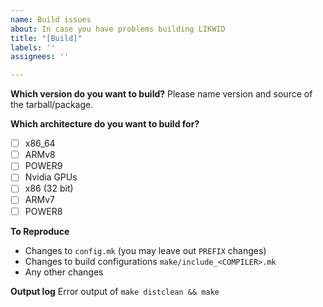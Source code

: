 ```yaml
---
name: Build issues
about: In case you have problems building LIKWID
title: "[Build]"
labels: ''
assignees: ''

---
```


**Which version do you want to build?**
Please name version and source of the tarball/package.

**Which architecture do you want to build for?**
- [ ] x86_64
- [ ] ARMv8
- [ ] POWER9
- [ ] Nvidia GPUs
- [ ] x86 (32 bit)
- [ ] ARMv7
- [ ] POWER8

**To Reproduce**
- Changes to `config.mk` (you may leave out `PREFIX` changes)
- Changes to build configurations `make/include_<COMPILER>.mk`
- Any other changes

**Output log**
Error output of `make distclean && make`
